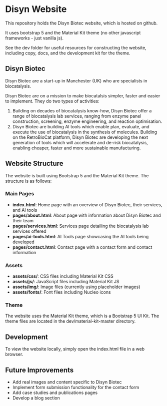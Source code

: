 # Disyn Website

This repository holds the Disyn Biotec website, which is hosted on github.  

It uses bootstrap 5 and the Material Kit theme (no other javascript frameworks - just vanilla js).  

See the dev folder for useful resources for constructing the website, including copy, docs, and the development kit for the theme.

## Disyn Biotec
Disyn Biotec are a start-up in Manchester (UK) who are specialists in biocatalysis.  

Disyn Biotec are on a mission to make biocatalsis simpler, faster and easier to implement. They do two types of activities:
1. Building on decades of biocatalysis know-how, Disyn Biotec offer a range of biocatalysis lab services, ranging from enzyme panel construction, screening, enzyme engineering, and reaction optimisation.  
2. Disyn Biotec are building AI tools which enable plan, evaluate, and execute the use of biocatalysis in the synthesis of molecules. Building on the RetroBioCat platform, Disyn Biotec are developing the next generation of tools which will accelerate and de-risk biocatalysis, enabling cheaper, faster and more sustainable manufacturing.

## Website Structure

The website is built using Bootstrap 5 and the Material Kit theme. The structure is as follows:

### Main Pages
- **index.html**: Home page with an overview of Disyn Biotec, their services, and AI tools
- **pages/about.html**: About page with information about Disyn Biotec and their team
- **pages/services.html**: Services page detailing the biocatalysis lab services offered
- **pages/ai-tools.html**: AI Tools page showcasing the AI tools being developed
- **pages/contact.html**: Contact page with a contact form and contact information

### Assets
- **assets/css/**: CSS files including Material Kit CSS
- **assets/js/**: JavaScript files including Material Kit JS
- **assets/img/**: Image files (currently using placeholder images)
- **assets/fonts/**: Font files including Nucleo icons

### Theme
The website uses the Material Kit theme, which is a Bootstrap 5 UI Kit. The theme files are located in the dev/material-kit-master directory.

## Development

To view the website locally, simply open the index.html file in a web browser.

## Future Improvements
- Add real images and content specific to Disyn Biotec
- Implement form submission functionality for the contact form
- Add case studies and publications pages
- Develop a blog section
